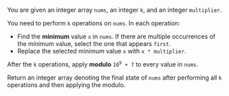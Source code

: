 You are given an integer array `nums`, an integer `k`, and an integer `multiplier`.

You need to perform `k` operations on `nums`. In each operation:

- Find the **minimum** value `x` in `nums`. If there are multiple occurrences of the minimum value, select the one that appears `first`.
- Replace the selected minimum value `x` with `x * multiplier`.

After the `k` operations, apply **modulo** <code>10<sup>9</sup> + 7</code> to every value in `nums`.

Return an integer array denoting the final state of `nums` after performing all `k` operations and then applying the modulo.